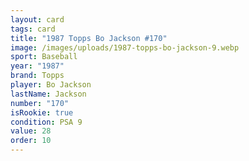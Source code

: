 ```yaml
---
layout: card
tags: card
title: "1987 Topps Bo Jackson #170"
image: /images/uploads/1987-topps-bo-jackson-9.webp
sport: Baseball
year: "1987"
brand: Topps
player: Bo Jackson
lastName: Jackson
number: "170"
isRookie: true
condition: PSA 9
value: 28
order: 10
---
```

